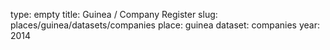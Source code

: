 type: empty
title: Guinea / Company Register
slug: places/guinea/datasets/companies
place: guinea
dataset: companies
year: 2014
